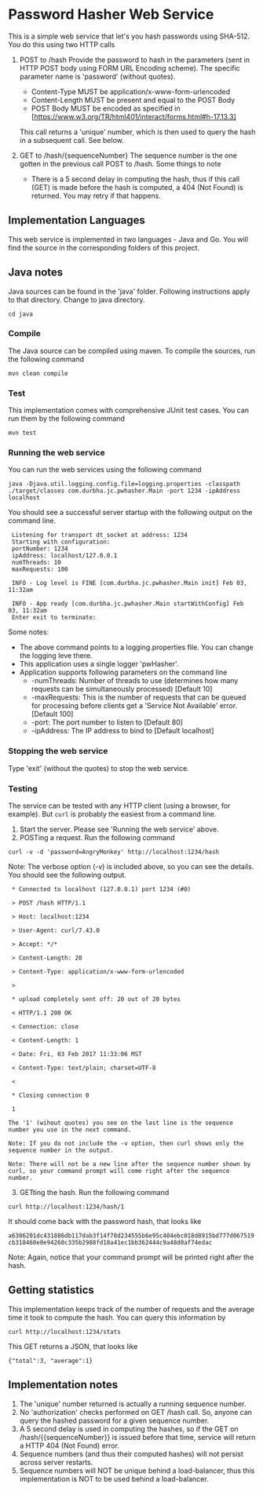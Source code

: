 # Password Hasher Web Service
This is a simple web service that let's you hash passwords using SHA-512. You do this using two HTTP calls

1. POST to /hash
   Provide the password to hash in the parameters (sent in HTTP POST body using FORM URL Encoding scheme). 
   The specific parameter name is 'password' (without quotes).
   * Content-Type MUST be application/x-www-form-urlencoded
   * Content-Length MUST be present and equal to the POST Body
   * POST Body MUST be encoded as specified in [https://www.w3.org/TR/html401/interact/forms.html#h-17.13.3]

   This call returns a 'unique' number, which is then used to query the hash in a subsequent call. See below.

2. GET to /hash/{sequenceNumber}
   The sequence number is the one gotten in the previous call POST to /hash.
   Some things to note
   * There is a 5 second delay in computing the hash, thus if this call (GET) is made before the hash is computed, a 404 (Not Found) is returned. You may retry if that happens.
   

## Implementation Languages
   This web service is implemented in two languages - Java and Go. You will find the source in the corresponding folders of this project.
   

## Java notes
   Java sources can be found in the 'java' folder. Following instructions apply to that directory.
   Change to java directory.
   
   `cd java`

### Compile
   The Java source can be compiled using maven. To compile the sources, run the following command
   
   `mvn clean compile`

### Test
   This implementation comes with comprehensive JUnit test cases. You can run them by the following command
   
   `mvn test`

### Running the web service
   You can run the web services using the following command

   `java -Djava.util.logging.config.file=logging.properties -classpath ./target/classes com.durbha.jc.pwhasher.Main -port 1234 -ipAddress localhost`
   
   You should see a successful server startup with the following output on the command line.
   
   ```
    Listening for transport dt_socket at address: 1234
    Starting with configuration: 
	portNumber: 1234
	ipAddress: localhost/127.0.0.1
	numThreads: 10
	maxRequests: 100

    INFO - Log level is FINE [com.durbha.jc.pwhasher.Main init] Feb 03, 11:32am

    INFO - App ready [com.durbha.jc.pwhasher.Main startWithConfig] Feb 03, 11:32am
    Enter exit to terminate:
   ```
   
   Some notes:
   * The above command points to a logging.properties file. You can change the logging leve there.
   * This application uses a single logger 'pwHasher'.
   * Application supports following parameters on the command line
     * -numThreads: Number of threads to use (determines how many requests can be simultaneously processed) [Default 10]
     * -maxRequests: This is the number of requests that can be queued for processing before clients get a 'Service Not Available' error. [Default 100]
     * -port: The port number to listen to [Default 80]
     * -ipAddress: The IP address to bind to [Default localhost]

### Stopping the web service
   Type 'exit' (without the quotes) to stop the web service.
   
   
### Testing
   The service can be tested with any HTTP client (using a browser, for example). But `curl` is probably the easiest from a command line.
   1. Start the server. Please see 'Running the web service' above.
   2. POSTing a request. Run the following command
   
   `curl -v -d 'password=AngryMonkey' http://localhost:1234/hash`

   Note: The verbose option (-v) is included above, so you can see the details.
   You should see the following output.
   
   ```
    * Connected to localhost (127.0.0.1) port 1234 (#0)
   
    > POST /hash HTTP/1.1
    
    > Host: localhost:1234
    
    > User-Agent: curl/7.43.0
    
    > Accept: */*
    
    > Content-Length: 20
    
    > Content-Type: application/x-www-form-urlencoded
    
    >
     
    * upload completely sent off: 20 out of 20 bytes
    
    < HTTP/1.1 200 OK
    
    < Connection: close
    
    < Content-Length: 1
    
    < Date: Fri, 03 Feb 2017 11:33:06 MST
    
    < Content-Type: text/plain; charset=UTF-8
    
    <
     
    * Closing connection 0
    
    1
   ```
    
    
    The '1' (wihout quotes) you see on the last line is the sequence number you use in the next command.
    
    Note: If you do not include the -v option, then curl shows only the sequence number in the output.

    Note: There will not be a new line after the sequence number shown by curl, so your command prompt will come right after the sequence number.
    
    
   3. GETting the hash. Run the following command
   
   `curl http://localhost:1234/hash/1`
   
   It should come back with the password hash, that looks like
   
   `a6306201dc431886db117dab3f14f78d234555b6e95c404ebc018d8915bd777d067519cb318460e0e94260c335b2988fd18a41ec1bb362444c9a48d0af74edac`
   
   Note: Again, notice that your command prompt will be printed right after the hash.
      

## Getting statistics
   This implementation keeps track of the number of requests and the average time it took to compute the hash. You can query this information by
   
   `curl http://localhost:1234/stats`
   
   This GET returns a JSON, that looks like
   
   `{"total":3, "average":1}`
   
## Implementation notes
1. The 'unique' number returned is actually a running sequence number.
2. No 'authorization' checks performed on GET /hash call. So, anyone can query the hashed password for a given sequence number.
3. A 5 second delay is used in computing the hashes, so if the GET on /hash/{{sequenceNumber}} is issued before that time, service will return a HTTP 404 (Not Found) error.
3. Sequence numbers (and thus their computed hashes) will not persist across server restarts.
4. Sequence numbers will NOT be unique behind a load-balancer, thus this implementation is NOT to be used behind a load-balancer.
